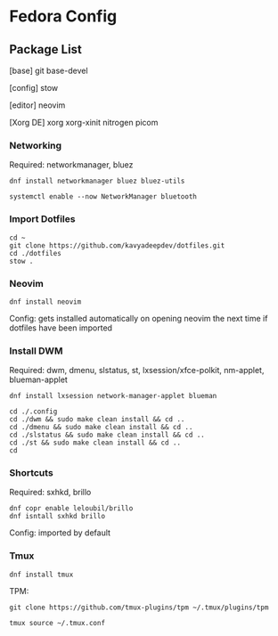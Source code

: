 # Fedora Config

## Package List

[base]
git
base-devel

[config]
stow

[editor]
neovim

[Xorg DE]
xorg
xorg-xinit
nitrogen
picom

### Networking

Required: networkmanager, bluez

```
dnf install networkmanager bluez bluez-utils
```

```
systemctl enable --now NetworkManager bluetooth
```

### Import Dotfiles

```
cd ~
git clone https://github.com/kavyadeepdev/dotfiles.git
cd ./dotfiles
stow .
```

### Neovim

```
dnf install neovim
```

Config: gets installed automatically on opening neovim the next time if dotfiles have been imported

### Install DWM

Required: dwm, dmenu, slstatus, st, lxsession/xfce-polkit, nm-applet, blueman-applet

```
dnf install lxsession network-manager-applet blueman
```

```
cd ./.config
cd ./dwm && sudo make clean install && cd ..
cd ./dmenu && sudo make clean install && cd ..
cd ./slstatus && sudo make clean install && cd ..
cd ./st && sudo make clean install && cd ..
cd
```

### Shortcuts

Required: sxhkd, brillo

```
dnf copr enable leloubil/brillo
dnf isntall sxhkd brillo
```

Config: imported by default

### Tmux

```
dnf install tmux
```

TPM:

```
git clone https://github.com/tmux-plugins/tpm ~/.tmux/plugins/tpm
```

```
tmux source ~/.tmux.conf
```

